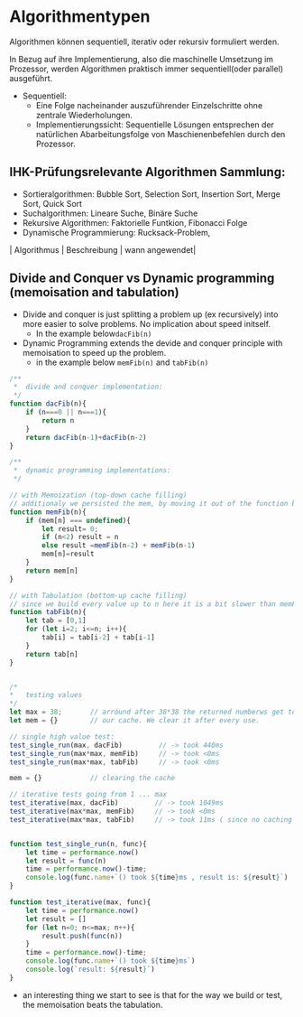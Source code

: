 # Algorithmentypen
Algorithmen können sequentiell, iterativ oder rekursiv formuliert werden.

In Bezug auf ihre Implementierung, also die maschinelle Umsetzung im Prozessor, werden Algorithmen praktisch immer sequentiell(oder parallel) ausgeführt.

- Sequentiell: 
	- Eine Folge nacheinander auszuführender Einzelschritte ohne zentrale Wiederholungen.
	- Implementierungssicht: Sequentielle Lösungen entsprechen der natürlichen Abarbeitungsfolge von Maschienenbefehlen durch den Prozessor.



## IHK-Prüfungsrelevante Algorithmen Sammlung:
- Sortieralgorithmen: Bubble Sort, Selection Sort, Insertion Sort, Merge Sort, Quick Sort
- Suchalgorithmen: Lineare Suche, Binäre Suche
- Rekursive Algorithmen: Faktorielle Funtkion, Fibonacci Folge
- Dynamische Programmierung: Rucksack-Problem, 

| Algorithmus | Beschreibung | wann angewendet|


## Divide and Conquer vs Dynamic programming (memoisation and tabulation)
- Divide and conquer is just splitting a problem up (ex recursively) into more easier to solve problems. No implication about speed initself.
    - In the example below`dacFib(n)`
- Dynamic Programming extends the devide and conquer principle with memoisation to speed up the problem.
    - in the example below `memFib(n)` and `tabFib(n)`


```js
/**
 *  divide and conquer implementation:
 */
function dacFib(n){
    if (n===0 || n===1){
        return n
    }
    return dacFib(n-1)+dacFib(n-2)
}

/**
 *  dynamic programming implementations: 
 */

// with Memoization (top-down cache filling)
// additionaly we persisted the mem, by moving it out of the function body
function memFib(n){
    if (mem[n] === undefined){
        let result= 0;
        if (n<2) result = n
        else result =memFib(n-2) + memFib(n-1)
        mem[n]=result
    }
    return mem[n]
}

// with Tabulation (bottom-up cache filling) 
// since we build every value up to n here it is a bit slower than memFib
function tabFib(n){
    let tab = [0,1]
    for (let i=2; i<=n; i++){
        tab[i] = tab[i-2] + tab[i-1]
    }
    return tab[n]
}


/*
*   testing values
*/ 
let max = 38;       // arround after 38*38 the returned numberws get to big for js float to handle.
let mem = {}        // our cache. We clear it after every use.

// single high value test:
test_single_run(max, dacFib)         // -> took 440ms
test_single_run(max*max, memFib)     // -> took <0ms
test_single_run(max*max, tabFib)     // -> took <0ms

mem = {}            // clearing the cache

// iterative tests going from 1 ... max
test_iterative(max, dacFib)         // -> took 1049ms
test_iterative(max*max, memFib)     // -> took <0ms
test_iterative(max*max, tabFib)     // -> took 11ms ( since no caching here is shared)


function test_single_run(n, func){
    let time = performance.now()
    let result = func(n)
    time = performance.now()-time;
    console.log(func.name+`() took ${time}ms , result is: ${result}`)
}

function test_iterative(max, func){
    let time = performance.now()
    let result = []
    for (let n=0; n<=max; n++){
        result.push(func(n))
    }
    time = performance.now()-time;
    console.log(func.name+`() took ${time}ms`)
    console.log(`result: ${result}`)
}
```
- an interesting thing we start to see is that for the way we build or test, the memoisation beats the tabulation.